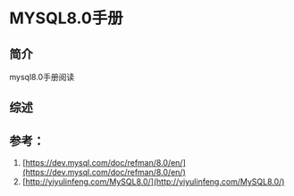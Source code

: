 # MYSQL8.0手册

## 简介
mysql8.0手册阅读

## 综述

## 参考：
1. [https://dev.mysql.com/doc/refman/8.0/en/](https://dev.mysql.com/doc/refman/8.0/en/)
2. [http://yiyulinfeng.com/MySQL8.0/](http://yiyulinfeng.com/MySQL8.0/)